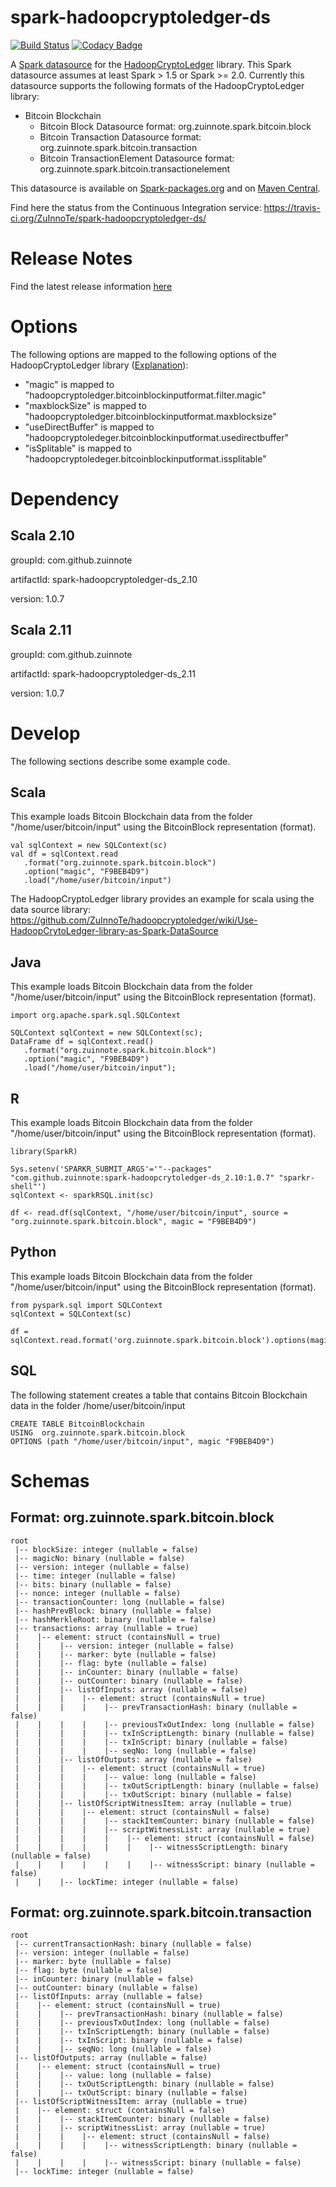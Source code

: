# spark-hadoopcryptoledger-ds
[![Build Status](https://travis-ci.org/ZuInnoTe/spark-hadoopcryptoledger-ds.svg?branch=master)](https://travis-ci.org/ZuInnoTe/spark-hadoopcryptoledger-ds)
[![Codacy Badge](https://api.codacy.com/project/badge/Grade/dc05d48352034c5a8608ff71b629ce9f)](https://www.codacy.com/app/jornfranke/spark-hadoopcryptoledger-ds?utm_source=github.com&utm_medium=referral&utm_content=ZuInnoTe/spark-hadoopcryptoledger-ds&utm_campaign=badger)

A [Spark datasource](http://spark.apache.org/docs/latest/sql-programming-guide.html#data-sources) for the [HadoopCryptoLedger](https://github.com/ZuInnoTe/hadoopcryptoledger/wiki) library. This Spark datasource assumes at least Spark > 1.5 or Spark >= 2.0.
Currently this datasource supports the following formats of the HadoopCryptoLedger library:
* Bitcoin Blockchain
  * Bitcoin Block Datasource format: org.zuinnote.spark.bitcoin.block
  * Bitcoin Transaction Datasource format: org.zuinnote.spark.bitcoin.transaction
  * Bitcoin TransactionElement Datasource format: org.zuinnote.spark.bitcoin.transactionelement

This datasource is available on [Spark-packages.org](https://spark-packages.org/package/ZuInnoTe/spark-hadoopcryptoledger-ds) and on [Maven Central](http://search.maven.org/#search%7Cga%7C1%7Chadoopcryptoledger).

Find here the status from the Continuous Integration service: https://travis-ci.org/ZuInnoTe/spark-hadoopcryptoledger-ds/

# Release Notes
Find the latest release information [here](https://github.com/ZuInnoTe/spark-hadoopcryptoledger-ds/releases)

# Options
The following options are mapped to the following options of the HadoopCryptoLedger library ([Explanation](https://github.com/ZuInnoTe/hadoopcryptoledger/wiki/Hadoop-File-Format#configure)):
* "magic" is mapped to "hadoopcryptoledger.bitcoinblockinputformat.filter.magic"
* "maxblockSize" is mapped to "hadoopcryptoledger.bitcoinblockinputformat.maxblocksize"
* "useDirectBuffer" is mapped to "hadoopcryptoledeger.bitcoinblockinputformat.usedirectbuffer"
* "isSplitable" is mapped to "hadoopcryptoledeger.bitcoinblockinputformat.issplitable"


# Dependency
## Scala 2.10

groupId: com.github.zuinnote

artifactId: spark-hadoopcryptoledger-ds_2.10

version: 1.0.7

## Scala 2.11
 
groupId: com.github.zuinnote

artifactId: spark-hadoopcryptoledger-ds_2.11

version: 1.0.7


# Develop
The following sections describe some example code. 
## Scala
 This example loads Bitcoin Blockchain data from the folder "/home/user/bitcoin/input" using the BitcoinBlock representation (format).
 ```
val sqlContext = new SQLContext(sc)
val df = sqlContext.read
    .format("org.zuinnote.spark.bitcoin.block")
    .option("magic", "F9BEB4D9")
    .load("/home/user/bitcoin/input")
```
 The HadoopCryptoLedger library provides an example for scala using the data source library: https://github.com/ZuInnoTe/hadoopcryptoledger/wiki/Use-HadoopCrytoLedger-library-as-Spark-DataSource
## Java
 This example loads Bitcoin Blockchain data from the folder "/home/user/bitcoin/input" using the BitcoinBlock representation (format).
 ```
import org.apache.spark.sql.SQLContext

SQLContext sqlContext = new SQLContext(sc);
DataFrame df = sqlContext.read()
    .format("org.zuinnote.spark.bitcoin.block")
    .option("magic", "F9BEB4D9")
    .load("/home/user/bitcoin/input");
```
## R
 This example loads Bitcoin Blockchain data from the folder "/home/user/bitcoin/input" using the BitcoinBlock representation (format).
```
library(SparkR)

Sys.setenv('SPARKR_SUBMIT_ARGS'='"--packages" "com.github.zuinnote:spark-hadoopcrytoledger-ds_2.10:1.0.7" "sparkr-shell"')
sqlContext <- sparkRSQL.init(sc)

df <- read.df(sqlContext, "/home/user/bitcoin/input", source = "org.zuinnote.spark.bitcoin.block", magic = "F9BEB4D9")
 ```
## Python
This example loads Bitcoin Blockchain data from the folder "/home/user/bitcoin/input" using the BitcoinBlock representation (format).
```
from pyspark.sql import SQLContext
sqlContext = SQLContext(sc)

df = sqlContext.read.format('org.zuinnote.spark.bitcoin.block').options(magic='F9BEB4D9').load('/home/user/bitcoin/input')
```
## SQL
The following statement creates a table that contains Bitcoin Blockchain data in the folder /home/user/bitcoin/input
```
CREATE TABLE BitcoinBlockchain
USING  org.zuinnote.spark.bitcoin.block
OPTIONS (path "/home/user/bitcoin/input", magic "F9BEB4D9")
```

# Schemas
## Format: org.zuinnote.spark.bitcoin.block
```
root
 |-- blockSize: integer (nullable = false)
 |-- magicNo: binary (nullable = false)
 |-- version: integer (nullable = false)
 |-- time: integer (nullable = false)
 |-- bits: binary (nullable = false)
 |-- nonce: integer (nullable = false)
 |-- transactionCounter: long (nullable = false)
 |-- hashPrevBlock: binary (nullable = false)
 |-- hashMerkleRoot: binary (nullable = false)
 |-- transactions: array (nullable = true)
 |    |-- element: struct (containsNull = true)
 |    |    |-- version: integer (nullable = false)
 |    |    |-- marker: byte (nullable = false)
 |    |    |-- flag: byte (nullable = false)
 |    |    |-- inCounter: binary (nullable = false)
 |    |    |-- outCounter: binary (nullable = false)
 |    |    |-- listOfInputs: array (nullable = false)
 |    |    |    |-- element: struct (containsNull = true)
 |    |    |    |    |-- prevTransactionHash: binary (nullable = false)
 |    |    |    |    |-- previousTxOutIndex: long (nullable = false)
 |    |    |    |    |-- txInScriptLength: binary (nullable = false)
 |    |    |    |    |-- txInScript: binary (nullable = false)
 |    |    |    |    |-- seqNo: long (nullable = false)
 |    |    |-- listOfOutputs: array (nullable = false)
 |    |    |    |-- element: struct (containsNull = true)
 |    |    |    |    |-- value: long (nullable = false)
 |    |    |    |    |-- txOutScriptLength: binary (nullable = false)
 |    |    |    |    |-- txOutScript: binary (nullable = false)
 |    |    |-- listOfScriptWitnessItem: array (nullable = true)
 |    |    |    |-- element: struct (containsNull = false)
 |    |    |    |    |-- stackItemCounter: binary (nullable = false)
 |    |    |    |    |-- scriptWitnessList: array (nullable = true)
 |    |    |    |    |    |-- element: struct (containsNull = false)
 |    |    |    |    |    |    |-- witnessScriptLength: binary (nullable = false)
 |    |    |    |    |    |    |-- witnessScript: binary (nullable = false)
 |    |    |-- lockTime: integer (nullable = false)
```
## Format: org.zuinnote.spark.bitcoin.transaction
```
root
 |-- currentTransactionHash: binary (nullable = false)
 |-- version: integer (nullable = false)
 |-- marker: byte (nullable = false)
 |-- flag: byte (nullable = false)
 |-- inCounter: binary (nullable = false)
 |-- outCounter: binary (nullable = false)
 |-- listOfInputs: array (nullable = false)
 |    |-- element: struct (containsNull = true)
 |    |    |-- prevTransactionHash: binary (nullable = false)
 |    |    |-- previousTxOutIndex: long (nullable = false)
 |    |    |-- txInScriptLength: binary (nullable = false)
 |    |    |-- txInScript: binary (nullable = false)
 |    |    |-- seqNo: long (nullable = false)
 |-- listOfOutputs: array (nullable = false)
 |    |-- element: struct (containsNull = true)
 |    |    |-- value: long (nullable = false)
 |    |    |-- txOutScriptLength: binary (nullable = false)
 |    |    |-- txOutScript: binary (nullable = false)
 |-- listOfScriptWitnessItem: array (nullable = true)
 |    |-- element: struct (containsNull = false)
 |    |    |-- stackItemCounter: binary (nullable = false)
 |    |    |-- scriptWitnessList: array (nullable = true)
 |    |    |    |-- element: struct (containsNull = false)
 |    |    |    |    |-- witnessScriptLength: binary (nullable = false)
 |    |    |    |    |-- witnessScript: binary (nullable = false)
 |-- lockTime: integer (nullable = false)
                                                                                                                                                       
```
